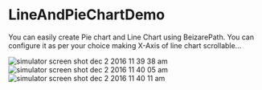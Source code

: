 # LineAndPieChartDemo

You can easily create Pie chart and Line Chart using BeizarePath. You can configure it as per your choice making X-Axis of line chart scrollable... 


![simulator screen shot dec 2 2016 11 39 38 am](https://cloud.githubusercontent.com/assets/16478904/20824636/60b0f664-b884-11e6-8d11-cfcc4c8f4045.png)
![simulator screen shot dec 2 2016 11 40 05 am](https://cloud.githubusercontent.com/assets/16478904/20824637/60b5dce2-b884-11e6-99fc-4de68aceb22a.png)
![simulator screen shot dec 2 2016 11 40 11 am](https://cloud.githubusercontent.com/assets/16478904/20824638/60bd1d90-b884-11e6-8be5-8eea70ecb6f3.png)
